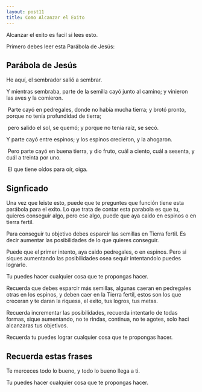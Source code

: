 ```yaml
---
layout: post11
title: Como Alcanzar el Exito
---
```


Alcanzar el exito es facil si lees esto.

Primero debes leer esta Parábola de Jesús:

## Parábola de Jesús

He aquí, el sembrador salió a sembrar.

Y mientras sembraba, parte de la semilla cayó junto al camino; y vinieron las aves y la comieron.

 Parte cayó en pedregales, donde no había mucha tierra; y brotó pronto, porque no tenía profundidad de tierra;

 pero salido el sol, se quemó; y porque no tenía raíz, se secó.

Y parte cayó entre espinos; y los espinos crecieron, y la ahogaron.

 Pero parte cayó en buena tierra, y dio fruto, cuál a ciento, cuál a sesenta, y cuál a treinta por uno.

 El que tiene oídos para oír, oiga.

## Signficado

Una vez que leiste esto, puede que te preguntes que función tiene esta parábola para el exito.
Lo que trata de contar esta parabola es que tu, quieres conseguir algo, pero ese algo, puede que aya caido en espinos o en tierra fertil.

Para conseguir tu objetivo debes esparcir las semillas en Tierra fertil.
Es decir aumentar las posibilidades de lo que quieres conseguir.

Puede que el primer intento, aya caido pedregales, o en espinos.
Pero si siques aumentando las posibilidades osea sequir intentandolo puedes lograrlo.

Tu puedes hacer cualquier cosa que te propongas hacer.

Recuerda que debes esparcir más semillas, algunas caeran en pedregales otras en los espinos, y deben caer en la Tierra fertil, estos son los que creceran y te daran la riquesa, el exito, tus logros, tus metas.

Recuerda incrementar las posibilidades, recuerda intentarlo de todas formas, sique aumentando, no te rindas, continua, no te agotes, solo haci  alcanzaras tus objetivos.

Recuerda tu puedes lograr cualquier cosa que te propongas hacer.

## Recuerda estas frases

Te merceces todo lo bueno, y todo lo bueno llega a ti.

Tu puedes hacer cualquier cosa que te propongas hacer.


